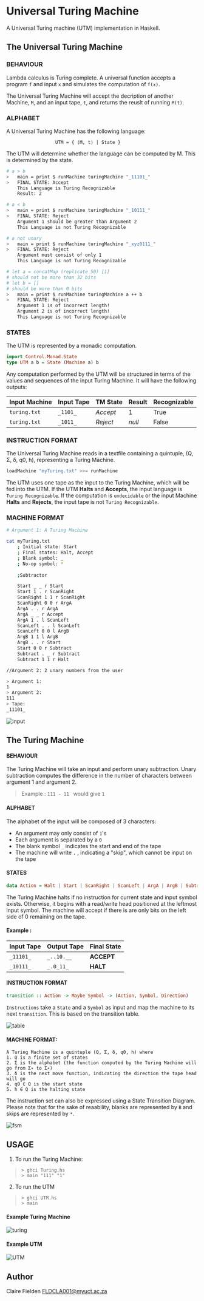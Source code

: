 
# Universal Turing Machine 

A Universal Turing machine (UTM) implementation in Haskell. 

## The Universal Turing Machine

### BEHAVIOUR

Lambda calculus is Turing complete. A universal function accepts a program `f` and input `x` and simulates the computation of `f(x)`.

The Universal Turing Machine will accept the decription of another Machine, `M`, and an input tape, `t`, and returns the reuslt of running `M(t)`.

### ALPHABET

A Universal Turing Machine has the following language:
```
                  UTM = { ⟨M, t⟩ | State } 
```
The UTM will determine whether the language can be computed by M. This is determined by the state.

```bash
# a > b
>   main = print $ runMachine turingMachine "_11101_"
>   FINAL STATE: Accept
    This Language is Turing Recognizable
    Result: 2
```

```bash
# a < b
>   main = print $ runMachine turingMachine "_10111_"
>   FINAL STATE: Reject
    Argument 1 should be greater than Argument 2
    This Language is not Turing Recognizable
```

```bash
# a not unary
>   main = print $ runMachine turingMachine "_xyz0111_"
>   FINAL STATE: Reject
    Argument must consist of only 1
    This Language is not Turing Recognizable
```

```bash
# let a = concatMap (replicate 50) [1]
# should not be more than 32 bits
# let b = []
# should be more than 0 bits
>   main = print $ runMachine turingMachine a ++ b
>   FINAL STATE: Reject
    Argument 1 is of incorrect length!
    Argument 2 is of incorrect length!
    This Language is not Turing Recognizable
```

### STATES

The UTM is represented by a monadic computation.

``` haskell
import Control.Monad.State
type UTM a b = State (Machine a) b
```
Any computation performed by the UTM will be structured in terms of the values and sequences of the input Turing Machine. It will have the following outputs:

| Input Machine | Input Tape | TM State | Result | Recognizable
| ---- | ----- | -------- | ------ | ----- 
| `turing.txt` |  `_1101_`  |*Accept*| 1 | True 
| `turing.txt`  |  `_1011_`  | *Reject* | *null* | False


### INSTRUCTION FORMAT

The Universal Turing Machine reads in a textfile containing a quintuple, (Q, Σ, δ, q0, h), representing a Turing Machine. 

``` haskell
loadMachine "myTuring.txt" >>= runMachine
```

The UTM uses one tape as the input to the Turing Machine, which will be fed into the UTM. If the UTM **Halts** and **Accepts**, the input language is `Turing Recognizable`. If the computation is `undecidable` or the input Machine **Halts** and **Rejects**, the input tape is not `Turing Recognizable`.

### MACHINE FORMAT

```sh
# Argument 1: A Turing Machine

cat myTuring.txt
    ; Initial state: Start
    ; Final states: Halt, Accept
    ; Blank symbol: _
    ; No-op symbol: *
    
    ;Subtractor

    Start _ _ r Start
    Start 1 . r ScanRight
    ScanRight 1 1 r ScanRight
    ScanRight 0 0 r ArgA
    ArgA . . r ArgA
    ArgA _ _ r Accept
    ArgA 1 . l ScanLeft
    ScanLeft . . l ScanLeft
    ScanLeft 0 0 l ArgB
    ArgB 1 1 l ArgB
    ArgB . . r Start
    Start 0 0 r Subtract
    Subtract . _ r Subtract
    Subtract 1 1 r Halt
```

```bash
//Argument 2: 2 unary numbers from the user

> Argument 1:
1
> Argument 2:
111
> Tape: 
_11101_
```
![input](https://github.com/clairefielden/haskell/assets/98583663/f660bf29-180e-4f8a-8c91-42df732899cc)

## The Turing Machine

#### BEHAVIOUR
The Turing Machine will take an input and perform unary subtraction. Unary subtraction computes the difference in the number of characters between argument 1 and argument 2.
> Example : `111 - 11 ` would give `1`

#### ALPHABET
The alphabet of the input will be composed of 3 characters:
- An argument may only consist of `1`'s
- Each argument is separated by a `0`
- The blank symbol `_` indicates the start and end of the tape
- The machine will write `.` , indicating a "skip", which cannot be input on the tape

#### STATES
```haskell
data Action = Halt | Start | ScanRight | ScanLeft | ArgA | ArgB | Subtract | Accept
```
The Turing Machine halts if no instruction for current state and input symbol exists. Otherwise, it begins with a read/write head positioned at the leftmost input symbol. The machine will accept if there is are only bits on the left side of 0 remaining on the tape.

#### Example :
| Input Tape | Output Tape | Final State |
| ---- | ----- | -------- |
| `_11101_`  |  `_..10.__`  |**ACCEPT**|
| `_10111_`  |  `_.0_11_`  | **HALT** |

#### INSTRUCTION FORMAT
```haskell
transition :: Action -> Maybe Symbol -> (Action, Symbol, Direction)
```
`Instructions` take a `State` and a `Symbol` as input and map the machine to its next `transition`. This is based on the transition table.

![table](https://github.com/clairefielden/haskell/assets/98583663/6e21b11e-c30c-45f1-90f8-89aceb13fb20)


#### MACHINE FORMAT:

```
A Turing Machine is a quintuple (Q, Σ, δ, q0, h) where 
1. Q is a finite set of states 
2. Σ is the alphabet (the function computed by the Turing Machine will go from Σ∗ to Σ∗)
3. δ is the next move function, indicating the direction the tape head will go
4. q0 ∈ Q is the start state
5. h ∈ Q is the halting state 

```

The instruction set can also be expressed using a State Transition Diagram. Please note that for the sake of reaability, blanks are represented by `B` and skips are represented by `*`.

![fsm](https://github.com/clairefielden/haskell/assets/98583663/1833fde2-b738-463c-842e-a92c84f50f19)

## USAGE
1. To run the Turing Machine:
> `> ghci Turing.hs` <br>
> `> main "111" "1" ` <br>
2. To run the UTM
> `> ghci UTM.hs` <br>
> `> main` <br>

#### Example Turing Machine
![turing](https://github.com/clairefielden/haskell/assets/98583663/b2d3dd8e-16d1-48ca-8930-ec3facdbc947)

#### Example UTM

![UTM](https://github.com/clairefielden/haskell/assets/98583663/cbc45ee2-e3fc-4e0d-b7d9-c174098d84ce)


## Author
Claire Fielden
FLDCLA001@myuct.ac.za

